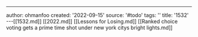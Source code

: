 ---
author: ohmanfoo
created: '2022-09-15'
source: '#todo'
tags: ''
title: '1532'
---[[1532.md]]
[[2022.md]]
[[Lessons for Losing.md]]
[[Ranked choice voting gets a prime time shot under new york citys bright lights.md]]
